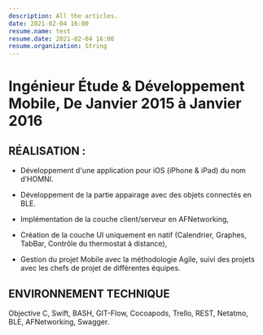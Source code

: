 ```yaml
---
description: All the articles.
date: 2021-02-04 16:00
resume.name: test
resume.date: 2021-02-04 16:00
resume.organization: String
---
```


#  Ingénieur Étude & Développement Mobile, De Janvier 2015 à Janvier 2016

## RÉALISATION :

* Développement d'une application pour iOS (iPhone & iPad) du nom d’HOMNI.

* Développement de la partie appairage avec des objets connectés en BLE.

* Implémentation de la couche client/serveur en AFNetworking,

* Création de la couche UI uniquement en natif (Calendrier, Graphes, TabBar, Contrôle du thermostat à distance),

* Gestion du projet Mobile avec la méthodologie Agile, suivi des projets avec les chefs de projet de différentes équipes.

## ENVIRONNEMENT TECHNIQUE

Objective C, Swift, BASH, GIT-Flow, Cocoapods, Trello, REST, Netatmo, BLE, AFNetworking, Swagger.
